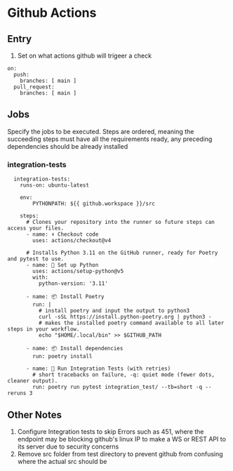 # Github Actions

## Entry

1. Set on what actions github will trigeer a check
```
on:
  push:
    branches: [ main ]
  pull_request:
    branches: [ main ]
```

## Jobs
Specify the jobs to be executed. Steps are ordered, meaning the succeeding steps
must have all the requirements ready, any preceding dependencies should be already
installed
### integration-tests
```
  integration-tests:
    runs-on: ubuntu-latest
    
    env:
        PYTHONPATH: ${{ github.workspace }}/src

    steps:
      # Clones your repository into the runner so future steps can access your files.
      - name: ⬇️ Checkout code
        uses: actions/checkout@v4

      # Installs Python 3.11 on the GitHub runner, ready for Poetry and pytest to use.
      - name: 🐍 Set up Python
        uses: actions/setup-python@v5
        with:
          python-version: '3.11'

      - name: 📦 Install Poetry
        run: |
          # install poetry and input the output to python3
          curl -sSL https://install.python-poetry.org | python3 -
          # makes the installed poetry command available to all later steps in your workflow.
          echo "$HOME/.local/bin" >> $GITHUB_PATH

      - name: 📦 Install dependencies
        run: poetry install

      - name: 🧪 Run Integration Tests (with retries)
        # short tracebacks on failure, -q: quiet mode (fewer dots, cleaner output).
        run: poetry run pytest integration_test/ --tb=short -q --reruns 3

```


## Other Notes
1. Configure Integration tests to skip Errors such as 451, where the endpoint may
be blocking github's linux IP to make a WS or REST API to its server due to security concerns
2. Remove src folder from test directory to prevent github from confusing where the actual
src should be

